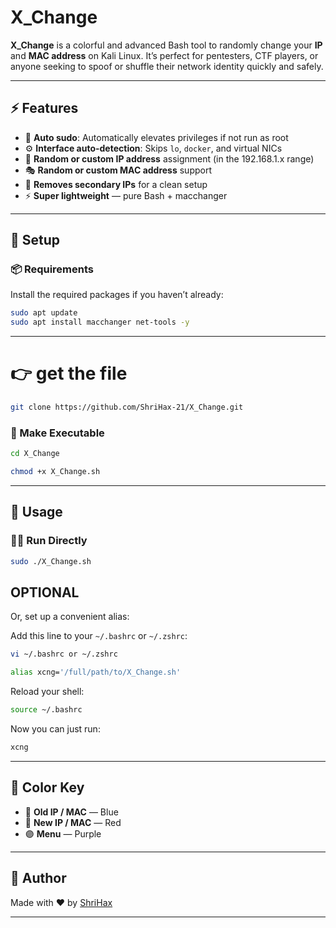 # X_Change

**X_Change** is a colorful and advanced Bash tool to randomly change your **IP** and **MAC address** on Kali Linux. It’s perfect for pentesters, CTF players, or anyone seeking to spoof or shuffle their network identity quickly and safely.

---

## ⚡ Features

- 🔐 **Auto sudo**: Automatically elevates privileges if not run as root
- ⚙️ **Interface auto-detection**: Skips `lo`, `docker`, and virtual NICs
- 🔁 **Random or custom IP address** assignment (in the 192.168.1.x range)
- 🎭 **Random or custom MAC address** support
- 🧹 **Removes secondary IPs** for a clean setup
- ⚡ **Super lightweight** — pure Bash + macchanger

---

## 🚀 Setup

### 📦 Requirements

Install the required packages if you haven’t already:
```bash
sudo apt update
sudo apt install macchanger net-tools -y
```
---
# 👉 get the file 
```bash
git clone https://github.com/ShriHax-21/X_Change.git
```

### 📂 Make Executable

```bash
cd X_Change

chmod +x X_Change.sh
```

---

## 🧠 Usage

### 🏃‍♂️ Run Directly

```bash
sudo ./X_Change.sh
```
## OPTIONAL
Or, set up a convenient alias:

Add this line to your `~/.bashrc` or `~/.zshrc`:
```bash
vi ~/.bashrc or ~/.zshrc

alias xcng='/full/path/to/X_Change.sh'
```
Reload your shell:
```bash
source ~/.bashrc
```
Now you can just run:
```bash
xcng
```

---

## 🎨 Color Key

- 🔵 **Old IP / MAC** — Blue
- 🔴 **New IP / MAC** — Red
- 🟣 **Menu** — Purple

---

## 🤘 Author

Made with ❤️ by [ShriHax](https://github.com/ShriHax-21)

---